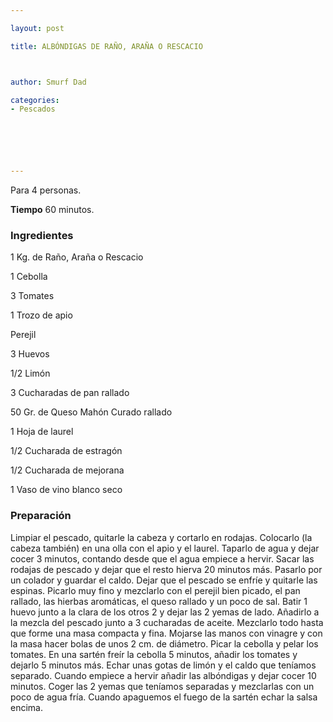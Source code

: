 ```yaml
---

layout: post

title: ALBÓNDIGAS DE RAÑO, ARAÑA O RESCACIO



author: Smurf Dad

categories:
- Pescados






---
```


Para 4 personas.

<b>Tiempo</b> 60 minutos.

<h3>Ingredientes</h3>

1 Kg. de Raño, Araña o Rescacio

1 Cebolla

3 Tomates

1 Trozo de apio

Perejil

3 Huevos

1/2 Limón

3 Cucharadas de pan rallado

50 Gr. de Queso Mahón Curado rallado

1 Hoja de laurel

1/2 Cucharada de estragón

1/2 Cucharada de mejorana

1 Vaso de vino blanco seco

<h3>Preparación</h3>

Limpiar el pescado, quitarle la cabeza y cortarlo en rodajas. Colocarlo (la cabeza también) en una olla con el apio y el laurel. Taparlo de agua y dejar cocer 3 minutos, contando desde que el agua empiece a hervir. Sacar las rodajas de pescado y dejar que el resto hierva 20 minutos más. Pasarlo por un colador y guardar el caldo. Dejar que el pescado se enfríe y quitarle las espinas. Picarlo muy fino y mezclarlo con el perejil bien picado, el pan rallado, las hierbas aromáticas, el queso rallado y un poco de sal. Batir 1 huevo junto a la clara de los otros 2 y dejar las 2 yemas de lado. Añadirlo a la mezcla del pescado junto a 3 cucharadas de aceite. Mezclarlo todo hasta que forme una masa compacta y fina. Mojarse las manos con vinagre y con la masa hacer bolas de unos 2 cm. de diámetro. Picar la cebolla y pelar los tomates. En una sartén freír la cebolla 5 minutos, añadir los tomates y dejarlo 5 minutos más. Echar unas gotas de limón y el caldo que teníamos separado. Cuando empiece a hervir añadir las albóndigas y dejar cocer 10 minutos. Coger las 2 yemas que teníamos separadas y mezclarlas con un poco de agua fría. Cuando apaguemos el fuego de la sartén echar la salsa encima.

